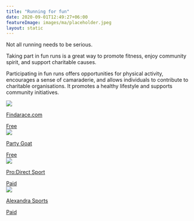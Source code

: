 ```yaml
---
title: "Running for fun"
date: 2020-09-01T12:49:27+06:00
featureImage: images/ma/placeholder.jpeg
layout: static
---
```


Not all running needs to be serious.

Taking part in fun runs is a great way to promote fitness, enjoy community spirit, and support charitable causes.

Participating in fun runs offers opportunities for physical activity, encourages a sense of camaraderie, and allows individuals to contribute to charitable organisations. It promotes a healthy lifestyle and supports community initiatives.

<a class="ma-link" href="https://findarace.com/fun-runs"><div class="ma-card ma-card-Health"><div class="ma-icon"><img src ="/images/icon-check.png"/></div><div class="ma-name"><p>Findarace.com</p></div><div class="ma-paid-text"><span>Free</span></div></div></a><a class="ma-link" href="https://partygoat.com/blogs/party-guide/what-are-the-benefits-of-a-fun-run"><div class="ma-card ma-card-Health"><div class="ma-icon"><img src ="/images/icon-check.png"/></div><div class="ma-name"><p>Party Goat</p></div><div class="ma-paid-text"><span>Free </span></div></div></a><a class="ma-link" href="https://www.awin1.com/cread.php?awinmid=6667&awinaffid=1198638&ued=https%3A%2F%2Fwww.prodirectsport.com%2Frunning%2F"><div class="ma-card ma-card-Health"><div class="ma-icon"><img src ="/images/icon-pound.png"/></div><div class="ma-name"><p>Pro:Direct Sport</p></div><div class="ma-paid-text"><span>Paid</span></div></div></a><a class="ma-link" href="https://www.awin1.com/cread.php?awinmid=20567&awinaffid=1198638&ued=https%3A%2F%2Fwww.alexandrasports.com%2F"><div class="ma-card ma-card-Health"><div class="ma-icon"><img src ="/images/icon-pound.png"/></div><div class="ma-name"><p>Alexandra Sports</p></div><div class="ma-paid-text"><span>Paid</span></div></div></a>  

<br/><br/>






